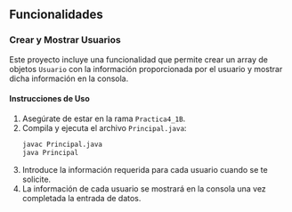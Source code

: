 ## Funcionalidades

### Crear y Mostrar Usuarios

Este proyecto incluye una funcionalidad que permite crear un array de objetos `Usuario` con la información proporcionada por el usuario y mostrar dicha información en la consola.

#### Instrucciones de Uso

1. Asegúrate de estar en la rama `Practica4_1B`.
2. Compila y ejecuta el archivo `Principal.java`:
    ```bash
    javac Principal.java
    java Principal
    ```
3. Introduce la información requerida para cada usuario cuando se te solicite.
4. La información de cada usuario se mostrará en la consola una vez completada la entrada de datos.

